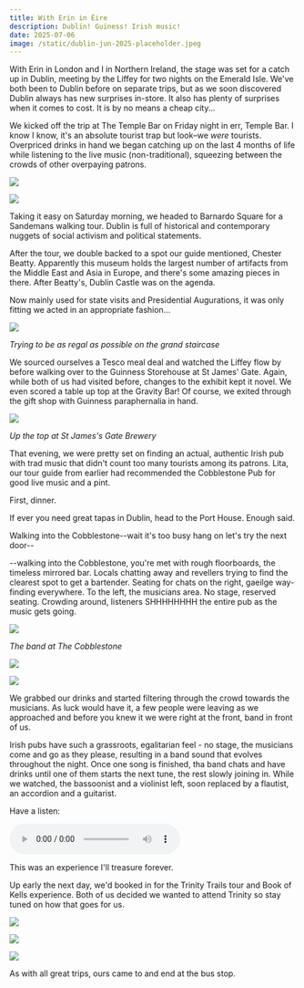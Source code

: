```yaml
---
title: With Erin in Éire
description: Dublin! Guiness! Irish music!
date: 2025-07-06
image: /static/dublin-jun-2025-placeholder.jpeg
---
```

With Erin in London and I in Northern Ireland, the stage was set for a catch up in Dublin, meeting by the Liffey for two nights on the Emerald Isle. We've both been to Dublin before on separate trips, but as we soon discovered Dublin always has new surprises in-store. It also has plenty of surprises when it comes to cost. It is by no means a cheap city...

We kicked off the trip at The Temple Bar on Friday night in err, Temple Bar. I know I know, it's an absolute tourist trap but look–we *were* tourists. Overpriced drinks in hand we began catching up on the last 4 months of life while listening to the live music (non-traditional), squeezing between the crowds of other overpaying patrons.

![](/images/dublin-june-2025/templebar1.jpeg)

![](/images/dublin-june-2025/templebar2.jpeg)

Taking it easy on Saturday morning, we headed to Barnardo Square for a Sandemans walking tour. Dublin is full of historical and contemporary nuggets of social activism and political statements. 

After the tour, we double backed to a spot our guide mentioned, Chester Beatty. Apparently this museum holds the largest number of artifacts from the Middle East and Asia in Europe, and there's some amazing pieces in there. After Beatty's, Dublin Castle was on the agenda.

Now mainly used for state visits and Presidential Augurations, it was only fitting we acted in an appropriate fashion...

![](/images/dublin-june-2025/castle-staircase.jpeg)

*Trying to be as regal as possible on the grand staircase*

We sourced ourselves a Tesco meal deal and watched the Liffey flow by before walking over to the Guinness Storehouse at St James' Gate. Again, while both of us had visited before, changes to the exhibit kept it novel. We even scored a table up top at the Gravity Bar! Of course, we exited through the gift shop with Guinness paraphernalia in hand.

![](/images/dublin-june-2025/gravitybar.jpeg)

*Up the top at St James's Gate Brewery*

That evening, we were pretty set on finding an actual, authentic Irish pub with trad music that didn't count too many tourists among its patrons. Lita, our tour guide from earlier had recommended the Cobblestone Pub for good live music and a pint. 

First, dinner.

If ever you need great tapas in Dublin, head to the Port House. Enough said.

Walking into the Cobblestone--wait it's too busy hang on let's try the next door--

--walking into the Cobblestone, you're met with rough floorboards, the timeless mirrored bar. Locals chatting away and revellers trying to find the clearest spot to get a bartender. Seating for chats on the right, gaeilge way-finding everywhere. To the left, the musicians area. No stage, reserved seating. Crowding around, listeners SHHHHHHHH the entire pub as the music gets going.

![](/images/dublin-june-2025/band.jpeg)

*The band at The Cobblestone*

![](/images/dublin-june-2025/cobblestone1.jpeg)

![](/images/dublin-june-2025/cobblestone2.jpeg)

We grabbed our drinks and started filtering through the crowd towards the musicians. As luck would have it, a few people were leaving as we approached and before you knew it we were right at the front, band in front of us.

Irish pubs have such a grassroots, egalitarian feel - no stage, the musicians come and go as they please, resulting in a band sound that evolves throughout the night. Once one song is finished, tha band chats and have drinks until one of them starts the next tune, the rest slowly joining in. While we watched, the bassoonist and a violinist left, soon replaced by a flautist, an accordion and a guitarist.

Have a listen:

<audio src="/images/dublin-june-2025/cobblestonemusic.mp3" controls>
  Your browser does not support the audio element.
</audio>


This was an experience I'll treasure forever.

Up early the next day, we'd booked in for the Trinity Trails tour and Book of Kells experience. Both of us decided we wanted to attend Trinity so stay tuned on how that goes for us.

![](/images/dublin-june-2025/trinity.jpeg)

![](/images/dublin-june-2025/stone.jpeg)

![](/images/dublin-june-2025/trinityroof.jpeg)

As with all great trips, ours came to and end at the bus stop.
